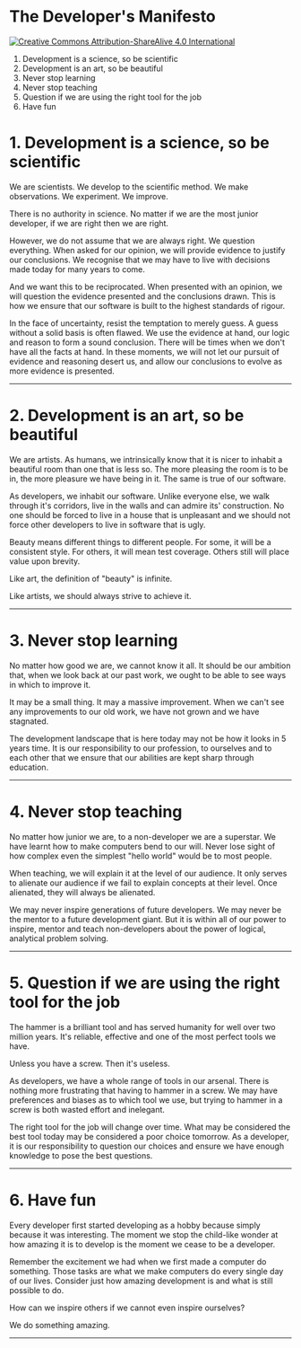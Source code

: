# The Developer's Manifesto

[![Creative Commons Attribution-ShareAlive 4.0 International][license_img]](license_url)

 1. Development is a science, so be scientific
 2. Development is an art, so be beautiful
 3. Never stop learning
 4. Never stop teaching
 5. Question if we are using the right tool for the job
 6. Have fun

# 1. Development is a science, so be scientific

We are scientists. We develop to the scientific method. We make
observations. We experiment. We improve.

There is no authority in science. No matter if we are the most junior
developer, if we are right then we are right.

However, we do not assume that we are always right. We question
everything. When asked for our opinion, we will provide evidence to
justify our conclusions. We recognise that we may have to live with
decisions made today for many years to come.

And we want this to be reciprocated. When presented with an opinion, we
will question the evidence presented and the conclusions drawn. This is
how we ensure that our software is built to the highest standards of
rigour.

In the face of uncertainty, resist the temptation to merely guess. A
guess without a solid basis is often flawed. We use the evidence at
hand, our logic and reason to form a sound conclusion. There will be
times when we don't have all the facts at hand. In these moments, we
will not let our pursuit of evidence and reasoning desert us, and allow
our conclusions to evolve as more evidence is presented.

---

# 2. Development is an art, so be beautiful

We are artists. As humans, we intrinsically know that it is nicer to
inhabit a beautiful room than one that is less so. The more pleasing the
room is to be in, the more pleasure we have being in it. The same is
true of our software.

As developers, we inhabit our software. Unlike everyone else, we walk
through it's corridors, live in the walls and can admire its'
construction. No one should be forced to live in a house that is
unpleasant and we should not force other developers to live in software
that is ugly.

Beauty means different things to different people. For some, it will be
a consistent style. For others, it will mean test coverage. Others still
will place value upon brevity.

Like art, the definition of "beauty" is infinite.

Like artists, we should always strive to achieve it.

---

# 3. Never stop learning

No matter how good we are, we cannot know it all. It should be our
ambition that, when we look back at our past work, we ought to be able
to see ways in which to improve it.

It may be a small thing. It may a massive improvement. When we can't see
any improvements to our old work, we have not grown and
we have stagnated.

The development landscape that is here today may not be how it looks in
5 years time. It is our responsibility to our profession, to ourselves
and to each other that we ensure that our abilities are kept sharp
through education.

---

# 4. Never stop teaching

No matter how junior we are, to a non-developer we are a superstar. We
have learnt how to make computers bend to our will. Never lose sight of
how complex even the simplest "hello world" would be to most people.

When teaching, we will explain it at the level of our audience. It only
serves to alienate our audience if we fail to explain concepts at their
level. Once alienated, they will always be alienated.

We may never inspire generations of future developers. We may never be
the mentor to a future development giant. But it is within all of our
power to inspire, mentor and teach non-developers about the power of
logical, analytical problem solving.

---

# 5. Question if we are using the right tool for the job

The hammer is a brilliant tool and has served humanity for well over
two million years. It's reliable, effective and one of the most perfect
tools we have.

Unless you have a screw. Then it's useless.

As developers, we have a whole range of tools in our arsenal. There is
nothing more frustrating that having to hammer in a screw. We may have
preferences and biases as to which tool we use, but trying to hammer in
a screw is both wasted effort and inelegant.

The right tool for the job will change over time. What may be considered
the best tool today may be considered a poor choice tomorrow. As a
developer, it is our responsibility to question our choices and ensure
we have enough knowledge to pose the best questions.

---

# 6. Have fun

Every developer first started developing as a hobby because simply
because it was interesting. The moment we stop the child-like wonder at
how amazing it is to develop is the moment we cease to be a developer.

Remember the excitement we had when we first made a computer do
something. Those tasks are what we make computers do every single day of
our lives. Consider just how amazing development is and what  is still
possible to do.

How can we inspire others if we cannot even inspire ourselves?

We do something amazing.

---

[license_img]: https://licensebuttons.net/l/by-sa/4.0/88x31.png

[license_url]: http://creativecommons.org/licenses/by-sa/4.0
